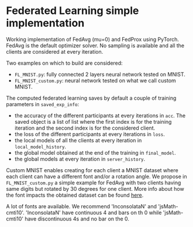 # Federated Learning simple implementation

Working implementation of FedAvg (mu=0) and FedProx using PyTorch. FedAvg is the default optimizer solver. No sampling is available and all the clients are considered at every iteration.

Two examples on which to build are considered:
- `FL_MNIST.py`: fully connected 2 layers neural network tested on MNIST.
- `FL_MNIST_custom.py`: neural network tested on what we call custom MNIST.

The computed federated learning saves by default a couple of training parameters in `saved_exp_info`:
- the accuracy of the different participants at every iterations in `acc`. The saved object is a list of list where the first index is for the training iteration and the second index is for the considered client.
- the loss of the different participants at every iterations in `loss`.
- the local models of all the clients at every iteration in `local_model_history`.
- the global model obtained at the end of the training in `final_model`.
- the global models at every iteration in `server_history`.

Custom MNIST enables creating for each client a MNIST dataset where each client can have a different font and/or a rotation angle. We propose in `FL_MNIST_custom.py` a simple example for FedAvg with two clients having same digits but rotated by 30 degrees for one client. More info about how the font impacts the obtained dataset can be found [here](https://github.com/LaRiffle/collateral-learning/blob/a8e40193e234e331fe49a5b0e1207b34464efa16/tutorials/Part%2001%20-%20Building%20a%202%20target%20features%20dataset.ipynb#L77).

A lot of fonts are available. We recommend 'InconsolataN' and 'jsMath-cmti10'. 'InconsolataN' have continuous 4 and bars on th 0 while 'jsMath-cmti10' have discontinuous 4s and no bar on the 0.
